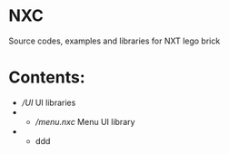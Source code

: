 NXC
===

Source codes, examples and libraries for NXT lego brick

Contents:
=========

 - */UI* UI libraries
 - - */menu.nxc* Menu UI library
 - - ddd
